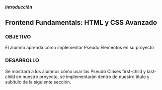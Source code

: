 ##### Introducción
## Frontend Fundamentals: HTML y CSS Avanzado

### OBJETIVO

El alumno aprenda cómo implementar Pseudo Elementos en su proyecto

### DESARROLLO

Se mostrará a los alumnos cómo usar las Pseudo Clases first-child y last-child en nuestro proyecto, se implementarán dentro de nuestro titulo y subitulo de la siguiente sección.


